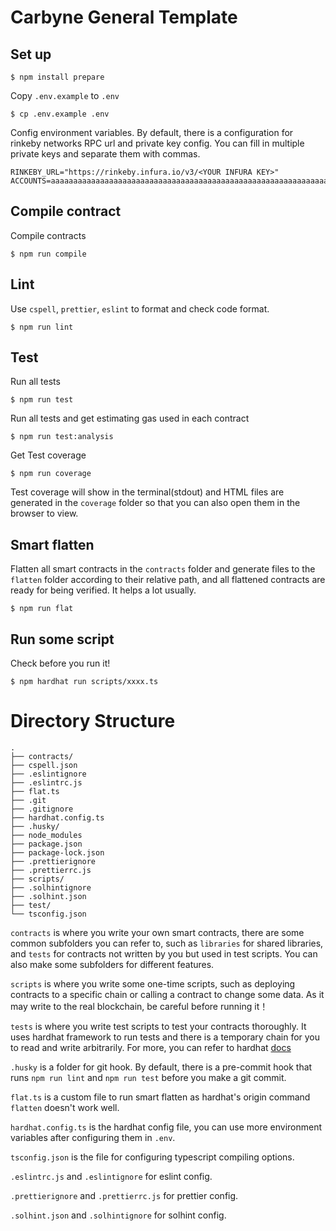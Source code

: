 # Carbyne General Template

## Set up

```
$ npm install prepare
```

Copy `.env.example` to `.env`

```shell
$ cp .env.example .env
```

Config environment variables. By default, there is a configuration for rinkeby networks RPC url and private key config. You can fill in multiple private keys and separate them with commas.

```
RINKEBY_URL="https://rinkeby.infura.io/v3/<YOUR INFURA KEY>"
ACCOUNTS=aaaaaaaaaaaaaaaaaaaaaaaaaaaaaaaaaaaaaaaaaaaaaaaaaaaaaaaaaaaaaaaa,bbbbbbbbbbbbbbbbbbbbbbbbbbbbbbbbbbbbbbbbbbbbbbbbbbbbbbbbbbbbbbbb
```

## Compile contract

Compile contracts

```shell
$ npm run compile
```

## Lint

Use `cspell`, `prettier`, `eslint` to format and check code format.

```shell
$ npm run lint
```

## Test

Run all tests

```shell
$ npm run test
```

Run all tests and get estimating gas used in each contract

```shell
$ npm run test:analysis
```

Get Test coverage

```shell
$ npm run coverage
```

Test coverage will show in the terminal(stdout) and HTML files are generated in the `coverage` folder so that you can also open them in the browser to view.

## Smart flatten

Flatten all smart contracts in the `contracts` folder and generate files to the `flatten` folder according to their relative path, and all flattened contracts are ready for being verified. It helps a lot usually.

```shell
$ npm run flat
```

## Run some script

Check before you run it!

```
$ npm hardhat run scripts/xxxx.ts
```

# Directory Structure

```
.
├── contracts/
├── cspell.json
├── .eslintignore
├── .eslintrc.js
├── flat.ts
├── .git
├── .gitignore
├── hardhat.config.ts
├── .husky/
├── node_modules
├── package.json
├── package-lock.json
├── .prettierignore
├── .prettierrc.js
├── scripts/
├── .solhintignore
├── .solhint.json
├── test/
└── tsconfig.json

```

`contracts` is where you write your own smart contracts, there are some common subfolders you can refer to, such as `libraries` for shared libraries, and `tests` for contracts not written by you but used in test scripts. You can also make some subfolders for different features.

`scripts` is where you write some one-time scripts, such as deploying contracts to a specific chain or calling a contract to change some data. As it may write to the real blockchain, be careful before running it！

`tests` is where you write test scripts to test your contracts thoroughly. It uses hardhat framework to run tests and there is a temporary chain for you to read and write arbitrarily. For more, you can refer to hardhat [docs](https://hardhat.org/getting-started/)

`.husky` is a folder for git hook. By default, there is a pre-commit hook that runs `npm run lint` and `npm run test` before you make a git commit.

`flat.ts` is a custom file to run smart flatten as hardhat's origin command `flatten` doesn't work well.

`hardhat.config.ts` is the hardhat config file, you can use more environment variables after configuring them in `.env`.

`tsconfig.json` is the file for configuring typescript compiling options.

`.eslintrc.js` and `.eslintignore` for eslint config.

`.prettierignore` and `.prettierrc.js` for prettier config.

`.solhint.json` and `.solhintignore` for solhint config.

